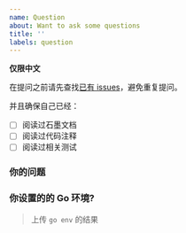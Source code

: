 ```yaml
---
name: Question
about: Want to ask some questions
title: ''
labels: question
---
```


**仅限中文**

在提问之前请先查找[已有 issues](https://github.com/ecodeclub/ecodeim/issues)，避免重复提问。

并且确保自己已经：
- [ ] 阅读过石墨文档
- [ ] 阅读过代码注释
- [ ] 阅读过相关测试

### 你的问题

### 你设置的的 Go 环境?
> 上传 `go env` 的结果